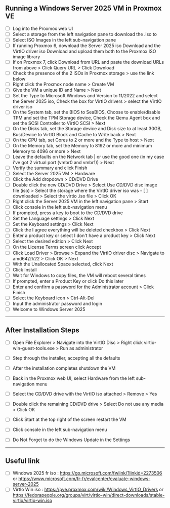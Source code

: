 ## Running a Windows Server 2025 VM in Proxmox VE

- [ ] Log into the Proxmox web UI
- [ ] Select a storage from the left navigation pane to download the .iso to
- [ ] Select ISO Images in the left sub-navigation pane
- [ ] If running Proxmox 6, download the Server 2025 iso Download and the VirtIO driver iso Download and upload them both to the Proxmox ISO image library
- [ ] If on Proxmox 7, click Download from URL and paste the download URLs from above > Click Query URL > Click Download
- [ ] Check the presence of the 2 ISOs in Proxmox storage  > use the link below
- [ ] Right click the Proxmox node name > Create VM
- [ ] Give the VM a unique ID and Name > Next
- [ ] Set the Type to Microsoft Windows and Version to 11/2022 and select the Server 2025 iso, Check the box for VirtIO drivers > select the VirtIO driver iso
- [ ] On the System tab, set the BIOS to SeaBIOS, Choose to enable/disable TPM and set the TPM Storage device, Check the Qemu Agent box and set the SCSI Controller to VirtIO SCSI > Next
- [ ] On the Disks tab, set the Storage device and Disk size to at least 30GB, Bus/Device to VirtIO Block and Cache to Write back > Next
- [ ] On the CPU tab, set Cores to 2 or more and the Type to host > Next
- [ ] On the Memory tab, set the Memory to 8192 or more and minimum Memory to 4096 or more > Next
- [ ] Leave the defaults on the Network tab | or use the good one (in my case i've got 2 virtual port (vmbr0 and vmbr1)) > Next
- [ ] Verify the summary and click Finish
- [ ] Select the Server 2025 VM > Hardware
- [ ] Click the Add dropdown > CD/DVD Drive
- [ ] Double click the new CD/DVD Drive > Select Use CD/DVD disc image file (iso) > Select the storage where the VirtIO driver iso was - [ ] downloaded > Select the virtio .iso file > Click OK
- [ ] Right click the Server 2025 VM in the left navigation pane > Start
- [ ] Click console in the left sub-navigation menu
- [ ] If prompted, press a key to boot to the CD/DVD drive
- [ ] Set the Language settings > Click Next
- [ ] Set the Keyboard settings > Click Next
- [ ] Click the I agree everything will be deleted checkbox > Click Next
- [ ] Enter a product key or select I don't have a product key > Click Next
- [ ] Select the desired edition > Click Next
- [ ] On the License Terms screen click Accept
- [ ] Click Load Driver > Browse > Expand the VirtIO driver disc > Navigate to amd64\2k22 > Click OK > Next
- [ ] With the Unallocated Space selected, click Next
- [ ] Click Install
- [ ] Wait for Windows to copy files, the VM will reboot several times
- [ ] If prompted, enter a Product Key or click Do this later
- [ ] Enter and confirm a password for the Administrator account > Click Finish
- [ ] Select the Keyboard icon > Ctrl-Alt-Del
- [ ] Input the administrator password and login
- [ ] Welcome to Windows Server 2025

--- 

## After Installation Steps

- [ ] Open File Explorer > Navigate into the VirtIO Disc > Right click virtio-win-guest-tools.exe > Run as administrator
- [ ] Step through the installer, accepting all the defaults
- [ ] After the installation completes shutdown the VM
- [ ] Back in the Proxmox web UI, select Hardware from the left sub-navigation menu
- [ ] Select the CD/DVD drive with the VirtIO iso attached > Remove > Yes
- [ ] Double click the remaining CD/DVD drive > Select Do not use any media > Click OK
- [ ] Click Start at the top right of the screen restart the VM
- [ ] Click console in the left sub-navigation menu
- [ ] Do Not Forget to do the Windows Update in the Settings


---

## Useful link
- [ ] Windows 2025 fr iso : https://go.microsoft.com/fwlink/?linkid=2273506 or https://www.microsoft.com/fr-fr/evalcenter/evaluate-windows-server-2025
- [ ] VirtIo Win iso : https://pve.proxmox.com/wiki/Windows_VirtIO_Drivers or https://fedorapeople.org/groups/virt/virtio-win/direct-downloads/stable-virtio/virtio-win.iso 